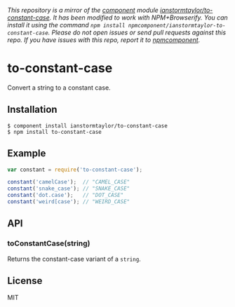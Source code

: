*This repository is a mirror of the [component](http://component.io) module [ianstormtaylor/to-constant-case](http://github.com/ianstormtaylor/to-constant-case). It has been modified to work with NPM+Browserify. You can install it using the command `npm install npmcomponent/ianstormtaylor-to-constant-case`. Please do not open issues or send pull requests against this repo. If you have issues with this repo, report it to [npmcomponent](https://github.com/airportyh/npmcomponent).*
# to-constant-case

  Convert a string to a constant case.

## Installation

    $ component install ianstormtaylor/to-constant-case
    $ npm install to-constant-case

## Example

```js
var constant = require('to-constant-case');

constant('camelCase');  // "CAMEL_CASE"
constant('snake_case'); // "SNAKE_CASE"
constant('dot.case');   // "DOT_CASE"
constant('weird[case'); // "WEIRD_CASE"
```

## API

### toConstantCase(string)
  
  Returns the constant-case variant of a `string`.

## License

  MIT
